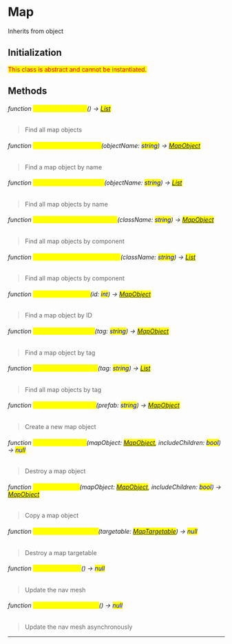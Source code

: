 # Map
Inherits from object
## Initialization
<mark style="color:red;">This class is abstract and cannot be instantiated.</mark>

## Methods
###### function <mark style="color:yellow;">FindAllMapObjects</mark>() → <mark style="color:blue;">[List](../objects/List.md)</mark>
> Find all map objects

###### function <mark style="color:yellow;">FindMapObjectByName</mark>(objectName: <mark style="color:blue;">string</mark>) → <mark style="color:blue;">[MapObject](../objects/MapObject.md)</mark>
> Find a map object by name

###### function <mark style="color:yellow;">FindMapObjectsByName</mark>(objectName: <mark style="color:blue;">string</mark>) → <mark style="color:blue;">[List](../objects/List.md)</mark>
> Find all map objects by name

###### function <mark style="color:yellow;">FindMapObjectByComponent</mark>(className: <mark style="color:blue;">string</mark>) → <mark style="color:blue;">[MapObject](../objects/MapObject.md)</mark>
> Find all map objects by component

###### function <mark style="color:yellow;">FindMapObjectsByComponent</mark>(className: <mark style="color:blue;">string</mark>) → <mark style="color:blue;">[List](../objects/List.md)</mark>
> Find all map objects by component

###### function <mark style="color:yellow;">FindMapObjectByID</mark>(id: <mark style="color:blue;">int</mark>) → <mark style="color:blue;">[MapObject](../objects/MapObject.md)</mark>
> Find a map object by ID

###### function <mark style="color:yellow;">FindMapObjectByTag</mark>(tag: <mark style="color:blue;">string</mark>) → <mark style="color:blue;">[MapObject](../objects/MapObject.md)</mark>
> Find a map object by tag

###### function <mark style="color:yellow;">FindMapObjectsByTag</mark>(tag: <mark style="color:blue;">string</mark>) → <mark style="color:blue;">[List](../objects/List.md)</mark>
> Find all map objects by tag

###### function <mark style="color:yellow;">CreateMapObjectRaw</mark>(prefab: <mark style="color:blue;">string</mark>) → <mark style="color:blue;">[MapObject](../objects/MapObject.md)</mark>
> Create a new map object

###### function <mark style="color:yellow;">DestroyMapObject</mark>(mapObject: <mark style="color:blue;">[MapObject](../objects/MapObject.md)</mark>, includeChildren: <mark style="color:blue;">bool</mark>) → <mark style="color:blue;">null</mark>
> Destroy a map object

###### function <mark style="color:yellow;">CopyMapObject</mark>(mapObject: <mark style="color:blue;">[MapObject](../objects/MapObject.md)</mark>, includeChildren: <mark style="color:blue;">bool</mark>) → <mark style="color:blue;">[MapObject](../objects/MapObject.md)</mark>
> Copy a map object

###### function <mark style="color:yellow;">DestroyMapTargetable</mark>(targetable: <mark style="color:blue;">[MapTargetable](../objects/MapTargetable.md)</mark>) → <mark style="color:blue;">null</mark>
> Destroy a map targetable

###### function <mark style="color:yellow;">UpdateNavMesh</mark>() → <mark style="color:blue;">null</mark>
> Update the nav mesh

###### function <mark style="color:yellow;">UpdateNavMeshAsync</mark>() → <mark style="color:blue;">null</mark>
> Update the nav mesh asynchronously


---

